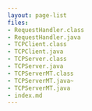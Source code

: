 ```yaml
---
layout: page-list
files:
- RequestHandler.class
- RequestHandler.java
- TCPClient.class
- TCPClient.java
- TCPServer.class
- TCPServer.java
- TCPServerMT.class
- TCPServerMT.java~
- TCPServerMT.java
- index.md
---
```


